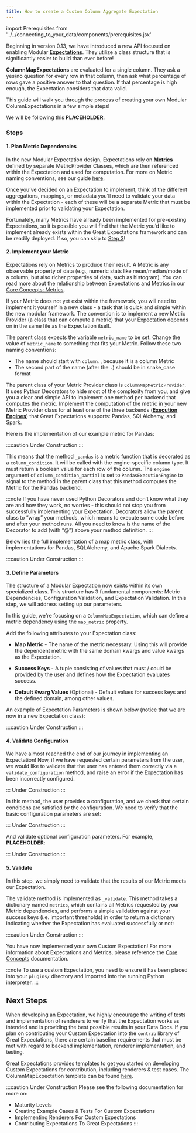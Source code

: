 ```yaml
---
title: How to create a Custom Column Aggregate Expectation
---
```

import Prerequisites from '../../connecting_to_your_data/components/prerequisites.jsx'

Beginning in version 0.13, we have introduced a new API focused on enabling Modular [**Expectations**](../../../reference/expectations/expectations.md). They utilize a class structure that is significantly easier to build than ever before!

**ColumnMapExpectations** are evaluated for a single column. They ask a yes/no question for every row in that column, then ask what percentage of rows gave a positive answer to that question. If that percentage is high enough, the Expectation considers that data valid.

This guide will walk you through the process of creating your own Modular ColumnExpectations in a few simple steps!

We will be following this **PLACEHOLDER**.

<Prerequisites>

</Prerequisites>

### Steps

#### 1. Plan Metric Dependencies

In the new Modular Expectation design, Expectations rely on [**Metrics**](../../../reference/metrics.md) defined by separate MetricProvider Classes, which are then referenced within the Expectation and used for computation. For more on Metric naming conventions, see our guide [here](../../../reference/metrics.md#metrics-naming-conventions).

Once you’ve decided on an Expectation to implement, think of the different aggregations, mappings, or metadata you’ll need to validate your data within the Expectation - each of these will be a separate Metric that must be implemented prior to validating your Expectation.

Fortunately, many Metrics have already been implemented for pre-existing Expectations, so it is possible you will find that the Metric you’d like to implement already exists within the Great Expectations framework and can be readily deployed. If so, you can skip to [Step 3](#3-define-parameters)!

#### 2. Implement your Metric

Expectations rely on Metrics to produce their result. A Metric is any observable property of data (e.g., numeric stats like mean/median/mode of a column, but also richer properties of data, such as histogram). You can read more about the relationship between Expectations and Metrics in our [Core Concepts: Metrics](../../../reference/metrics.md).

If your Metric does not yet exist within the framework, you will need to implement it yourself in a new class - a task that is quick and simple within the new modular framework. The convention is to implement a new Metric Provider (a class that can compute a metric) that your Expectation depends on in the same file as the Expectation itself.

The parent class expects the variable `metric_name` to be set. Change the value of `metric_name` to something that fits your Metric. Follow these two naming conventions:

* The name should start with `column.`, because it is a column Metric
* The second part of the name (after the `.`) should be in snake_case format

The parent class of your Metric Provider class is `ColumnMapMetricProvider`. It uses Python Decorators to hide most of the complexity from you, and give you a clear and simple API to implement one method per backend that computes the metric.
Implement the computation of the metric in your new Metric Provider class for at least one of the three backends ([**Execution Engines**](../../../reference/execution_engine.md)) that Great Expectations supports: Pandas, SQLAlchemy, and Spark.

Here is the implementation of our example metric for Pandas:

:::caution Under Construction
:::

This means that the method `_pandas` is a metric function that is decorated as a `column_condition`. It will be called with the engine-specific column type. It must return a boolean value for each row of the column. 
The `engine` argument of `column_condition_partial` is set to `PandasExecutionEngine` to signal to the method in the parent class that this method computes the Metric for the Pandas backend.

:::note
If you have never used Python Decorators and don’t know what they are and how they work, no worries - this should not stop you from successfully implementing your Expectation. Decorators allow the parent class to “wrap” your methods, which means to execute some code before and after your method runs. All you need to know is the name of the Decorator to add (with “@”) above your method definition.
:::

Below lies the full implementation of a map metric class, with implementations for Pandas, SQLAlchemy, and Apache Spark Dialects.

:::caution Under Construction
:::

#### 3. Define Parameters

The structure of a Modular Expectation now exists within its own specialized class. This structure has 3 fundamental components: Metric Dependencies, Configuration Validation, and Expectation Validation. In this step, we will address setting up our parameters.

In this guide, we're focusing on a `ColumnMapExpectation`, which can define a metric dependency using the `map_metric` property.

Add the following attributes to your Expectation class:

* **Map Metric** - The name of the metric necessary. Using this will provide the dependent metric with the same domain kwargs and value kwargs as the Expectation.

* **Success Keys** - A tuple consisting of values that must / could be provided by the user and defines how the Expectation evaluates success.

* **Default Kwarg Values** (Optional) - Default values for success keys and the defined domain, among other values.

An example of Expectation Parameters is shown below (notice that we are now in a new Expectation class):

:::caution Under Construction
:::

#### 4. Validate Configuration

We have almost reached the end of our journey in implementing an Expectation! 
Now, if we have requested certain parameters from the user, we would like to validate that the user has entered them correctly via a `validate_configuration` method, and raise an error if the Expectation has been incorrectly configured.

::: Under Construction
:::

In this method, the user provides a configuration, and we check that certain conditions are satisfied by the configuration. We need to verify that the basic configuration parameters are set:

::: Under Construction
:::

And validate optional configuration parameters. For example, **PLACEHOLDER**:

::: Under Construction
:::

#### 5. Validate

In this step, we simply need to validate that the results of our Metric meets our Expectation.

The validate method is implemented as `_validate`. 
This method takes a dictionary named `metrics`, which contains all Metrics requested by your Metric dependencies, 
and performs a simple validation against your success keys (i.e. important thresholds) in order to return a dictionary indicating whether the Expectation has evaluated successfully or not:

:::caution Under Construction
:::

You have now implemented your own Custom Expectation! For more information about Expectations and Metrics, please reference the [Core Concepts](../../../reference/core_concepts.md) documentation.

:::note
To use a custom Expectation, you need to ensure it has been placed into your `plugins/` directory and imported into the running Python interpreter.
:::

## Next Steps

When developing an Expectation, we highly encourage the writing of tests and implementation of renderers to verify that the Expectation works as intended and is providing the best possible results in your Data Docs.
If you plan on contributing your Custom Expectation into the `contrib` library of Great Expectations, there are certain baseline requirements that must be met with regard to backend implementation, renderer implementation, and testing.

Great Expectations provides templates to get you started on developing Custom Expectations for contribution, including renderers & test cases. The ColumnMapExpectation template can be found [here](../../../../examples/expectations/column_map_expectation_template.py).

:::caution Under Construction
Please see the following documentation for more on:
* Maturity Levels
* Creating Example Cases & Tests For Custom Expectations
* Implementing Renderers For Custom Expectations
* Contributing Expectations To Great Expectations
:::